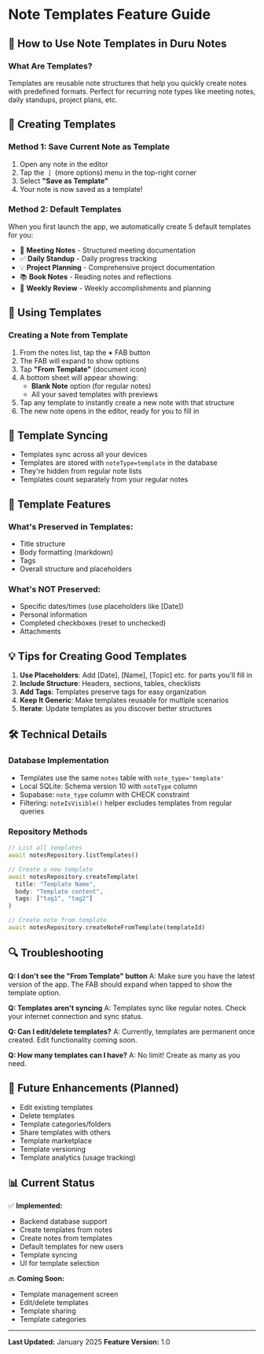 # Note Templates Feature Guide

## 🎉 How to Use Note Templates in Duru Notes

### What Are Templates?
Templates are reusable note structures that help you quickly create notes with predefined formats. Perfect for recurring note types like meeting notes, daily standups, project plans, etc.

## 📝 Creating Templates

### Method 1: Save Current Note as Template
1. Open any note in the editor
2. Tap the **⋮** (more options) menu in the top-right corner
3. Select **"Save as Template"**
4. Your note is now saved as a template!

### Method 2: Default Templates
When you first launch the app, we automatically create 5 default templates for you:
- 📝 **Meeting Notes** - Structured meeting documentation
- ✅ **Daily Standup** - Daily progress tracking
- 💡 **Project Planning** - Comprehensive project documentation
- 📚 **Book Notes** - Reading notes and reflections
- 🎯 **Weekly Review** - Weekly accomplishments and planning

## 📱 Using Templates

### Creating a Note from Template
1. From the notes list, tap the **+** FAB button
2. The FAB will expand to show options
3. Tap **"From Template"** (document icon)
4. A bottom sheet will appear showing:
   - **Blank Note** option (for regular notes)
   - All your saved templates with previews
5. Tap any template to instantly create a new note with that structure
6. The new note opens in the editor, ready for you to fill in

## 🔄 Template Syncing
- Templates sync across all your devices
- Templates are stored with `noteType=template` in the database
- They're hidden from regular note lists
- Templates count separately from your regular notes

## 🎨 Template Features

### What's Preserved in Templates:
- Title structure
- Body formatting (markdown)
- Tags
- Overall structure and placeholders

### What's NOT Preserved:
- Specific dates/times (use placeholders like [Date])
- Personal information
- Completed checkboxes (reset to unchecked)
- Attachments

## 💡 Tips for Creating Good Templates

1. **Use Placeholders**: Add [Date], [Name], [Topic] etc. for parts you'll fill in
2. **Include Structure**: Headers, sections, tables, checklists
3. **Add Tags**: Templates preserve tags for easy organization
4. **Keep It Generic**: Make templates reusable for multiple scenarios
5. **Iterate**: Update templates as you discover better structures

## 🛠️ Technical Details

### Database Implementation
- Templates use the same `notes` table with `note_type='template'`
- Local SQLite: Schema version 10 with `noteType` column
- Supabase: `note_type` column with CHECK constraint
- Filtering: `noteIsVisible()` helper excludes templates from regular queries

### Repository Methods
```dart
// List all templates
await notesRepository.listTemplates()

// Create a new template
await notesRepository.createTemplate(
  title: "Template Name",
  body: "Template content",
  tags: ["tag1", "tag2"]
)

// Create note from template
await notesRepository.createNoteFromTemplate(templateId)
```

## 🔍 Troubleshooting

**Q: I don't see the "From Template" button**
A: Make sure you have the latest version of the app. The FAB should expand when tapped to show the template option.

**Q: Templates aren't syncing**
A: Templates sync like regular notes. Check your internet connection and sync status.

**Q: Can I edit/delete templates?**
A: Currently, templates are permanent once created. Edit functionality coming soon.

**Q: How many templates can I have?**
A: No limit! Create as many as you need.

## 🚀 Future Enhancements (Planned)
- Edit existing templates
- Delete templates
- Template categories/folders
- Share templates with others
- Template marketplace
- Template versioning
- Template analytics (usage tracking)

## 📊 Current Status
✅ **Implemented:**
- Backend database support
- Create templates from notes
- Create notes from templates
- Default templates for new users
- Template syncing
- UI for template selection

🔜 **Coming Soon:**
- Template management screen
- Edit/delete templates
- Template sharing
- Template categories

---

**Last Updated:** January 2025
**Feature Version:** 1.0
